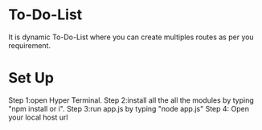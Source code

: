 # To-Do-List
It is  dynamic To-Do-List where you can create multiples routes as per you requirement.

# Set Up
Step 1:open Hyper Terminal.
Step 2:install all the all the modules by typing "npm install or i".
Step 3:run app.js by typing "node app.js"
Step 4: Open your local host url
